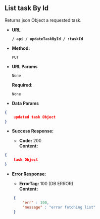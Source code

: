 **List task By Id**
----
  Returns json Object a requested task.

* **URL**

  **`/ api / updateTaskById / :taskId`**

* **Method:**

  `PUT`
  
*  **URL Params**
    
    `None`

   **Required:**
 
   `None`

* **Data Params**

```json
{
	updated task Object
}
```

* **Success Response:**

  * **Code:** 200 <br />
    **Content:**
```json
{
	task Object
}
```
 
* **Error Response:**

  * **ErrorTag:** 100 (DB ERROR) <br />
    **Content:** 
```json
    {
        "err" : 100, 
        "message" : "error fetching list"
    }
```